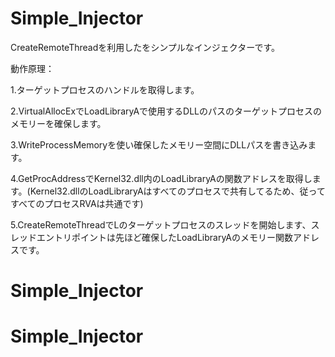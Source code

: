 # Simple_Injector
CreateRemoteThreadを利用したをシンプルなインジェクターです。

動作原理：

1.ターゲットプロセスのハンドルを取得します。

2.VirtualAllocExでLoadLibraryAで使用するDLLのパスのターゲットプロセスのメモリーを確保します。

3.WriteProcessMemoryを使い確保したメモリー空間にDLLパスを書き込みます。

4.GetProcAddressでKernel32.dll内のLoadLibraryAの関数アドレスを取得します。(Kernel32.dllのLoadLibraryAはすべてのプロセスで共有してるため、従ってすべてのプロセスRVAは共通です)

5.CreateRemoteThreadでLのターゲットプロセスのスレッドを開始します、スレッドエントリポイントは先ほど確保したLoadLibraryAのメモリー関数アドレスです。
# Simple_Injector
# Simple_Injector
